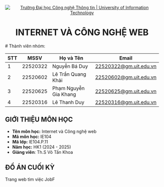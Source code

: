 <!-- Banner -->
<p align="center">
  <a href="https://www.uit.edu.vn/" title="Trường Đại học Công nghệ Thông tin" style="border: none;">
    <img src="https://i.imgur.com/WmMnSRt.png" alt="Trường Đại học Công nghệ Thông tin | University of Information Technology">
  </a>
</p>

<!-- Title -->
<h1 align="center"><b>INTERNET VÀ CÔNG NGHỆ WEB</b></h1>
<!-- Main -->
# Thành viên nhóm:

| STT           | MSSV          | Họ và Tên            | Email                   |
| ------------- | ------------- | -------------------- | ----------------------- |
| 1             | 22520322      | Nguyễn Bá Duy        | 22520322@gm.uit.edu.vn  |
| 2             | 22520602      | Lê Trần Quang Khải   | 22520602@gm.uit.edu.vn  |
| 3             | 22520625      | Phạm Nguyễn Gia Khang| 22520625@gm.uit.edu.vn  |
| 4             | 22520316      | Lê Thanh Duy         | 22520316@gm.uit.edu.vn  |

## GIỚI THIỆU MÔN HỌC
* **Tên môn học:** Internet và Công nghệ web
* **Mã môn học:** IE104
* **Mã lớp:** IE104.P.11
* **Năm học:** HK1 (2024 - 2025)
* **Giảng viên**: Th.S Võ Tấn Khoa

## ĐỒ ÁN CUỐI KỲ
Trang web tìm việc JobF
